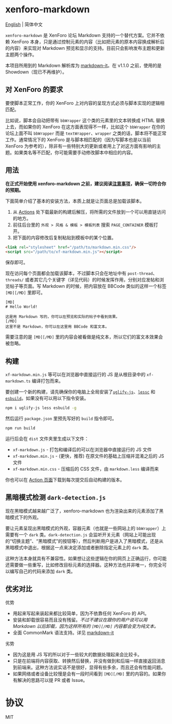# xenforo-markdown

[English](./README.md) | 简体中文

`xenforo-markdown` 是 XenForo 论坛 Markdown 支持的一个替代方案。它并不依赖 XenForo 本身，只是通过控制元素的内容（比如把元素的原本内容换成解析后的内容）来实现对 Markdown 预览和显示的支持。目前只会影响发布主题和更新主题两个操作。

本项目所用到的 Markdown 解析库为 [markdown-it](https://github.com/markdown-it/markdown-it)。在 v1.1.0 之前，使用的是 Showdown（现已不再维护）。

## 对 XenForo 的要求

要使脚本正常工作，你的 XenForo 上对内容的呈现方式必须与脚本实现的逻辑相匹配。

比如说，脚本会自动把带有 `bbWrapper` 这个类的元素里的文本转换成 HTML 替换上去，而如果你的 XenForo 在这方面表现得不一样，比如这个 `bbWrapper` 在你的论坛上面不叫 `bbWrapper` 而是 `textWrapper`、`wrapper` 之类的话，脚本将不能正常工作。通常情况下的 XenForo 是与脚本相匹配的（因为写脚本也是以当前 XenForo 为参考的），除非有一些特别大的更新或者用上了对这方面有影响的主题。如果类名等不匹配，你可能需要手动修改脚本中相应的内容。

## 用法

**在正式开始使用 xenforo-markdown 之前，建议阅读[注意事项](./important-notes.zh.md)，确保一切符合你的预期。**

下面简单介绍了基本的安装方法，本质上就是让页面总是加载该脚本。

1. 从 [Actions](https://github.com/McShare/xenforo-markdown/actions) 处下载最新的构建后解压，将所需的文件放到一个可以用直链访问的地方。
2. 前往后台里的 `外观 > 风格 & 模板 > 模板列表` 搜索 `PAGE_CONTAINER` 模板打开。
3. 把下面的内容修改后复制粘贴到模板中的某个位置。

```html
<link rel="stylesheet" href="/path/to/markdown.min.css"/>
<script src="/path/to/xf-markdown.min.js"></script>
```

保存即可。

现在访问每个页面都会加载该脚本，不过脚本只会在地址中有 `post-thread`、`threads/` 或者其它几个关键字（详见代码）的时候发挥作用，分别对应发帖和浏览帖子等页面。写 Markdown 的时候，把内容放在 BBCode 类似的这样一个标签 `[MD][/MD]` 里即可。

```bbcode
[MD]
# Hello World!

这是用 Markdown 写的，你可以在预览和实际的帖子中看到效果。
[/MD]
这里不是 Markdown，你可以在这里用 BBCode 和富文本。
```

需要注意的是 `[MD][/MD]` 里的内容会被看做是纯文本，所以它们的富文本效果会被忽略。

## 构建

`xf-markdown.min.js` 等可以在浏览器中直接运行的 JS 是从根目录中的 `xf-markdown.ts` 编译打包而来。

要创建一个新的构建，请先确保你的电脑上全局安装了[`uglify-js`](https://github.com/mishoo/UglifyJS)、[`lessc`](https://lesscss.org/usage/) 和 [`esbuild`](https://esbuild.github.io/)。如果没有可以用以下指令安装。

```sh
npm i uglify-js less esbuild -g
```

然后运行 `package.json` 里预先写好的 `build` 指令即可。

```sh
npm run build
```

运行后会在 `dist` 文件夹里生成以下文件：

- `xf-markdown.js` - 打包和编译后的可以在浏览器中直接运行的 JS 文件
- `xf-markdown.min.js` - (更快，推荐) 在原文件的基础上压缩并混淆之后的 JS 文件
- `xf-markdown.min.css` - 压缩后的 CSS 文件，由 `markdown.less` 编译而来

你也可以在 [Action 页面](https://github.com/McShare/xenforo-markdown/actions)下载到每次提交后自动构建的版本。

## 黑暗模式检测 `dark-detection.js`

现在黑暗模式越来越广泛了，xenforo-markdown 也为渲染出来的元素添加了黑暗模式下的外观。

要让元素呈现出黑暗模式的外观，容器元素（也就是一些网站上的 `bbWrapper`）上需要有一个 `dark` 类。`dark-detection.js` 会监听开关元素（网站上可能出现的“切换主题”、“黑暗模式”的按钮等），然后判断用户是进入了黑暗模式，还是从黑暗模式中退出，根据这一点来决定添加或者删除指定元素上的 `dark` 类。

这种方法本身就具有不兼容性。如果想让这些逻辑在你的网页上正确运行，你可能还需要做一些重写，比如修改目标元素的选择器。这种方法也并非唯一，你完全可以编写自己的代码来添加 `dark` 类。

## 优劣对比

优势

- 用起来写起来装起来都比较简单，因为不依靠任何 XenForo 的 API。
- 安装和卸载很容易而且没有残留。*不过不建议在跟你的用户说可以用 Markdown 以后卸载，因为这样所有的 `[MD][/MD]` 内容都会变为纯文本。*
- 全面 CommonMark 语法支持。详见 [markdown-it](https://github.com/markdown-it/markdown-it)

劣势
- 因为这是用 JS 写的所以对于一些较大的数据处理起来会比较卡。
- 只是在前端将内容获取、转换然后替换，并没有做到和后端一样直接返回消息到前端来。这种方法说实话不是很好，显得有些多余，而且还会有性能问题。
- 如果网络或者设备比较慢是会有一段时间看到 `[MD][/MD]` 里的内容的。如果你有解决的思路可以提 PR 或者 Issue。

# 协议

MIT